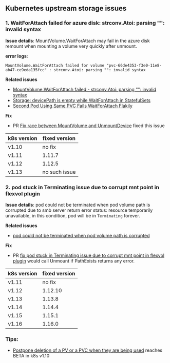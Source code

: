 ## Kubernetes upstream storage issues

### 1. WaitForAttach failed for azure disk: strconv.Atoi: parsing "": invalid syntax

**Issue details**:
MountVolume.WaitForAttach may fail in the azure disk remount when mounting a volume very quickly after unmount.

**error logs**:
```
MountVolume.WaitForAttach failed for volume "pvc-66de4353-f3e0-11e8-ab47-ce9eda135fcc" : strconv.Atoi: parsing "": invalid syntax
```

**Related issues**
- [MountVolume.WaitForAttach failed - strconv.Atoi: parsing "": invalid syntax](https://github.com/Azure/AKS/issues/761)
- [Storage: devicePath is empty while WaitForAttach in StatefulSets](https://github.com/kubernetes/kubernetes/issues/67342)
- [Second Pod Using Same PVC Fails WaitForAttach Flakily](https://github.com/kubernetes/kubernetes/issues/65246)


**Fix**

- PR [Fix race between MountVolume and UnmountDevice](https://github.com/kubernetes/kubernetes/pull/71074) fixed this issue

| k8s version | fixed version |
| ---- | ---- |
| v1.10 | no fix |
| v1.11 | 1.11.7 |
| v1.12 | 1.12.5 |
| v1.13 | no such issue |

### 2. pod stuck in Terminating issue due to corrupt mnt point in flexvol plugin

**Issue details**:
pod could not be terminated when pod volume path is corrupted due to smb server return error status: resource temporarily unavailable, in this condition, pod will be in `Terminating` forever.

**Related issues**
- [pod could not be terminated when pod volume path is corrupted](https://github.com/kubernetes/kubernetes/issues/75233)

**Fix**

- PR [fix pod stuck in Terminating issue due to corrupt mnt point in flexvol plugin](https://github.com/kubernetes/kubernetes/pull/75234) would call Unmount if PathExists returns any error.

| k8s version | fixed version |
| ---- | ---- |
| v1.11 | no fix |
| v1.12 | 1.12.10|
| v1.13 | 1.13.8 |
| v1.14 | 1.14.4 |
| v1.15 | 1.15.1 |
| v1.16 | 1.16.0 |


### Tips:
 - [Postpone deletion of a PV or a PVC when they are being used](https://github.com/kubernetes/kubernetes/blob/f170ef66340f6355d331ed90902574ff0532a20a/pkg/features/kube_features.go#L207-L208) reaches BETA in k8s v1.10
